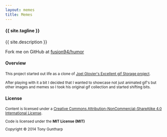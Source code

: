 ```yaml
---
layout: memes
title: Memes
---
```


#### {{ site.tagline }}

{{ site.description }}

Fork me on GitHub at [fusion94/humor](https://github.com/fusion94/humor)

#### Overview
<small>
This project started out life as a clone of <a href="https://github.com/jglovier/gifs">Joel Glovier's Excellent gif Storage project</a>.

After playing with it a bit I decided that I wanted to showcase not just animated gif's but other images and memes so I took his original gif collection and started shifting bits.
</small>

#### License
<small>
<p>Content is licensed under a <a href="http://creativecommons.org/licenses/by-nc-sa/4.0/">Creative Commons Attribution-NonCommercial-ShareAlike 4.0 International License</a>.</p>

<p>Code is licensed under the <strong>MIT License (MIT)</strong></p>

<p>Copyright © 2014 Tony Guntharp</p>
</small>
